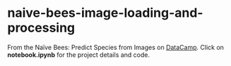 # naive-bees-image-loading-and-processing

From the Naïve Bees: Predict Species from Images on <a href = https://projects.datacamp.com/projects/412>DataCamp</a>. Click on <b>notebook.ipynb</b> for the project details and code.
